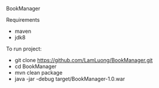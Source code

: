 BookManager

Requirements
- maven
- jdk8

To run project:
- git clone https://github.com/LamLuong/BookManager.git
- cd BookManager
- mvn clean package
- java -jar -debug target/BookManager-1.0.war
